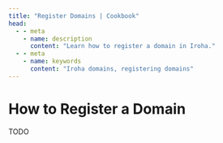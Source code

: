 ```yaml
---
title: "Register Domains | Cookbook"
head:
  - - meta
    - name: description
      content: "Learn how to register a domain in Iroha."
  - - meta
    - name: keywords
      content: "Iroha domains, registering domains"
---
```


# How to Register a Domain

TODO